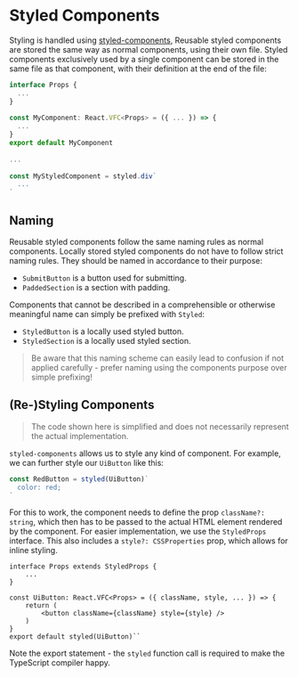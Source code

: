 # Styled Components

Styling is handled using [styled-components](https://styled-components.com/),
Reusable styled components are stored the same way as normal components, using their own file.
Styled components exclusively used by a single component can be stored in the  same file as that component, with their definition at the end of the file:

```ts
interface Props {
  ...
}
 
const MyComponent: React.VFC<Props> = ({ ... }) => {
  ...
}
export default MyComponent
 
...
 
const MyStyledComponent = styled.div`
  ...
`
```

## Naming

Reusable styled components follow the same naming rules as normal components.
Locally stored styled components do not have to follow strict naming rules. They should be named in accordance to their purpose:

- `SubmitButton` is a button used for submitting.
- `PaddedSection` is a section with padding.

Components that cannot be described in a comprehensible or otherwise meaningful name can simply be prefixed with `Styled`:

- `StyledButton` is a locally used styled button.
- `StyledSection` is a locally used styled section.

> Be aware that this naming scheme can easily lead to confusion if not  applied carefully - prefer naming using the components purpose over  simple prefixing!

## (Re-)Styling Components

> The code shown here is simplified and does not necessarily represent the actual implementation.

`styled-components` allows us to style any kind of component. For example, we can further style our `UiButton` like this:

```ts
const RedButton = styled(UiButton)`
  color: red;
`
```

For this to work, the component needs to define the prop `className?: string`, which then has to be passed to the actual HTML element rendered by the component. For easier implementation, we use the `StyledProps` interface. This also includes a `style?: CSSProperties` prop, which allows for inline styling.

```tsx
interface Props extends StyledProps {
    ...
}
    
const UiButton: React.VFC<Props> = ({ className, style, ... }) => {
    return (
        <button className={className} style={style} />
    )
}
export default styled(UiButton)``
```

Note the export statement - the `styled` function call is required to make the TypeScript compiler happy.

